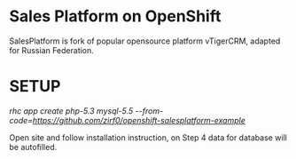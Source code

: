 # Sales Platform on OpenShift #


 SalesPlatform is fork of popular opensource platform vTigerCRM, adapted for Russian Federation.
 
# SETUP #

*rhc  app create php-5.3 mysql-5.5 --from-code=https://github.com/zirf0/openshift-salesplatform-example*

Open site and follow installation instruction, on Step 4 data for database will be autofilled.
